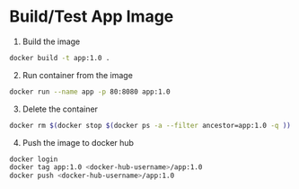 # Build/Test App Image
1. Build the image
```bash
docker build -t app:1.0 .
```
2. Run container from the image
```bash
docker run --name app -p 80:8080 app:1.0
```
3. Delete the container
```bash
docker rm $(docker stop $(docker ps -a --filter ancestor=app:1.0 -q ))
```
4. Push the image to docker hub
```bash
docker login
docker tag app:1.0 <docker-hub-username>/app:1.0
docker push <docker-hub-username>/app:1.0
```